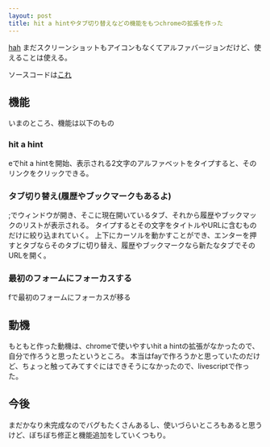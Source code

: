 ```yaml
---
layout: post
title: hit a hintやタブ切り替えなどの機能をもつchromeの拡張を作った
---
```


[hah](https://chrome.google.com/webstore/detail/hah/ikljpmlpcmlghjponhkhibgbfhjgjbki)
まだスクリーンショットもアイコンもなくてアルファバージョンだけど、使えることは使える。

ソースコードは[これ](https://github.com/suzuki-shin/hah_chrome_ext)

## 機能
いまのところ、機能は以下のもの

### hit a hint
eでhit a hintを開始、表示される2文字のアルファベットをタイプすると、そのリンクをクリックできる。

### タブ切り替え(履歴やブックマークもあるよ)
;でウィンドウが開き、そこに現在開いているタブ、それから履歴やブックマックのリストが表示される。
タイプするとその文字をタイトルやURLに含むものだけに絞り込まれていく。
上下にカーソルを動かすことができ、エンターを押すとタブならそのタブに切り替え、履歴やブックマークなら新たなタブでそのURLを開く。

### 最初のフォームにフォーカスする
fで最初のフォームにフォーカスが移る

## 動機
もともと作った動機は、chromeで使いやすいhit a hintの拡張がなかったので、自分で作ろうと思ったというところ。
本当はfayで作ろうかと思っていたのだけど、ちょっと触ってみてすぐにはできそうになかったので、livescriptで作った。

##  今後
まだかなり未完成なのでバグもたくさんあるし、使いづらいところもあると思うけど、ぼちぼち修正と機能追加をしていくつもり。
